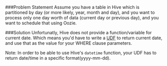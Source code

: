 ###Problem Statement
Assume you have a table in Hive which is partitioned by day (or more likely, year, month and day), and you want to process only one day worth of data (current day or previous day), and you want to schedule that using Oozie.

###Solution
Unfortunatly, Hive does not provide a function/variable for current date. Which means you'd have to write a [UDF](/Hive/hive-udfs/) to return current date, and use that as the value for your WHERE clause parameters.

Note: In order to be able to use Hive's `datetime` function, your UDF has to return date/time in a specific format(yyyy-mm-dd).
